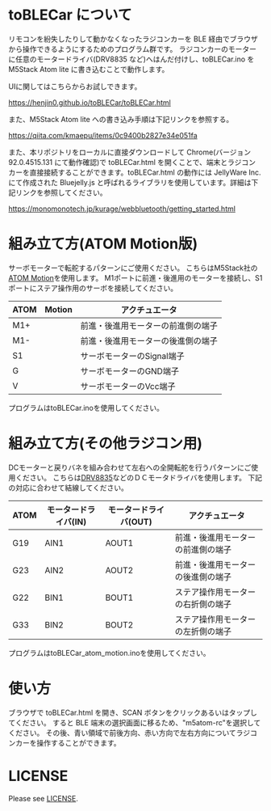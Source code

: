 # toBLECar について

リモコンを紛失したりして動かなくなったラジコンカーを BLE 経由でブラウザから操作できるようにするためのプログラム群です。
ラジコンカーのモーターに任意のモータードライバ(DRV8835 など)へはんだ付けし、toBLECar.ino を M5Stack Atom lite に書き込むことで動作します。

UIに関してはこちらからお試しできます。

https://henjin0.github.io/toBLECar/toBLECar.html


また、M5Stack Atom lite への書き込み手順は下記リンクを参照する。

https://qiita.com/kmaepu/items/0c9400b2827e34e051fa

また、本リポジトリをローカルに直接ダウンロードして Chrome(バージョン 92.0.4515.131 にて動作確認)で toBLECar.html を開くことで、端末とラジコンカーを直接接続することができます。toBLECar.html の動作には JellyWare Inc.にて作成された Bluejelly.js と呼ばれるライブラリを使用しています。詳細は下記リンクを参照してください。

https://monomonotech.jp/kurage/webbluetooth/getting_started.html



# 組み立て方(ATOM Motion版)
サーボモーターで転舵するパターンにご使用ください。
こちらはM5Stack社の[ATOM Motion](https://www.switch-science.com/catalog/6993/)を使用します。
M1ポートに前進・後進用のモーターを接続し、S1ポートにステア操作用のサーボを接続してください。

| ATOM　Motion |  アクチュエータ |
----|---- 
| M1+  | 前進・後進用モーターの前進側の端子 |
| M1-  | 前進・後進用モーターの後進側の端子 |
| S1 | サーボモーターのSignal端子 |
| G | サーボモーターのGND端子 |
| V | サーボモーターのVcc端子 |

プログラムはtoBLECar.inoを使用してください。

# 組み立て方(その他ラジコン用)
DCモーターと戻りバネを組み合わせて左右への全開転舵を行うパターンにご使用ください。
こちらは[DRV8835](https://akizukidenshi.com/catalog/g/gK-09848/)などのＤＣモータドライバを使用します。
下記の対応に合わせて結線してください。

| ATOM | モータードライバ(IN) | モータードライバ(OUT) | アクチュエータ |
----|----|----|---- 
| G19  | AIN1  | AOUT1 | 前進・後進用モーターの前進側の端子 |
| G23  | AIN2  | AOUT2 | 前進・後進用モーターの後進側の端子 |
| G22  | BIN1  | BOUT1 | ステア操作用モーターの右折側の端子 |
| G33  | BIN2  | BOUT2 | ステア操作用モーターの左折側の端子 |

プログラムはtoBLECar_atom_motion.inoを使用してください。

# 使い方

ブラウザで toBLECar.html を開き、SCAN ボタンをクリックあるいはタップしてください。
すると BLE 端末の選択画面に移るため、"m5atom-rc"を選択してください。
その後、青い領域で前後方向、赤い方向で左右方向についてラジコンカーを操作することができます。

# LICENSE

Please see [LICENSE](LICENSE).

